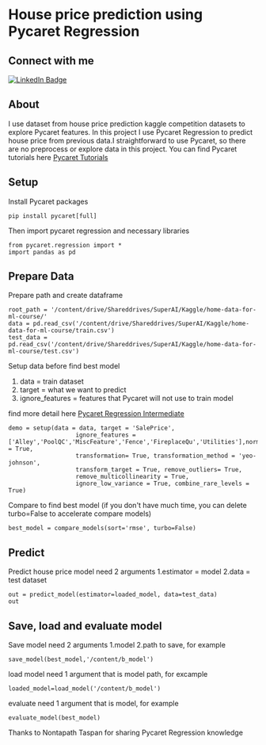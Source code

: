 # House price prediction using Pycaret Regression
## Connect with me

<a href="https://www.linkedin.com/in/piyapadech/">
    <img src="https://img.shields.io/badge/LinkedIn-blue?style=for-the-badge&logo=linkedin&logoColor=white" alt="LinkedIn Badge"/>
</a>

## About
I use dataset from house price prediction kaggle competition datasets to explore Pycaret features. In this project I use Pycaret Regression to predict house price from previous data.I straightforward to use Pycaret, so there are no preprocess or explore data in this project. You can find Pycaret tutorials here <a href='https://pycaret.gitbook.io/docs/get-started/tutorials'>Pycaret Tutorials</a>

## Setup
Install Pycaret packages
```
pip install pycaret[full]
```
Then import pycaret regression and necessary libraries  
```
from pycaret.regression import *
import pandas as pd
```
## Prepare Data
Prepare path and create dataframe
```
root_path = '/content/drive/Shareddrives/SuperAI/Kaggle/home-data-for-ml-course/'
data = pd.read_csv('/content/drive/Shareddrives/SuperAI/Kaggle/home-data-for-ml-course/train.csv')
test_data = pd.read_csv('/content/drive/Shareddrives/SuperAI/Kaggle/home-data-for-ml-course/test.csv')
```
Setup data before find best model
1. data = train dataset
2. target = what we want to predict
3. ignore_features = features that Pycaret will not use to train model

find more detail here <a href="https://github.com/pycaret/pycaret/blob/master/tutorials/Regression%20Tutorial%20Level%20Intermediate%20-%20REG102.ipynb">Pycaret Regression Intermediate</a>
```
demo = setup(data = data, target = 'SalePrice', 
                   ignore_features = ['Alley','PoolQC','MiscFeature','Fence','FireplaceQu','Utilities'],normalize = True,
                   transformation= True, transformation_method = 'yeo-johnson', 
                   transform_target = True, remove_outliers= True,
                   remove_multicollinearity = True,
                   ignore_low_variance = True, combine_rare_levels = True) 
```
Compare to find best model (if you don't have much time, you can delete turbo=False to accelerate compare models)
``` 
best_model = compare_models(sort='rmse', turbo=False)
```
## Predict
Predict house price model need 2 arguments 1.estimator = model 2.data = test dataset
```
out = predict_model(estimator=loaded_model, data=test_data)
out
```
## Save, load and evaluate model
Save model need 2 arguments 1.model 2.path to save, for example
```
save_model(best_model,'/content/b_model')
```
load model need 1 argument that is model path, for excample
```
loaded_model=load_model('/content/b_model')
```
evaluate need 1 argument that is model, for example
```
evaluate_model(best_model)
```

Thanks to Nontapath Taspan for sharing Pycaret Regression knowledge
